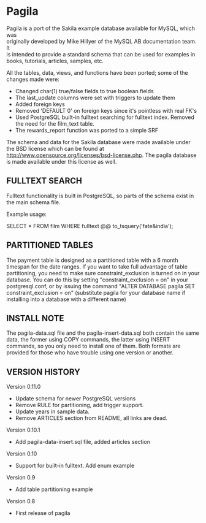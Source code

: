 Pagila
======

Pagila is a port of the Sakila example database available for MySQL, which was  
originally developed by Mike Hillyer of the MySQL AB documentation team. It  
is intended to provide a standard schema that can be used for examples in 
books, tutorials, articles, samples, etc.

All the tables, data, views, and functions have been ported; some of the
changes made were:

* Changed char(1) true/false fields to true boolean fields
* The last_update columns were set with triggers to update them
* Added foreign keys
* Removed 'DEFAULT 0' on foreign keys since it's pointless with real FK's
* Used PostgreSQL built-in fulltext searching for fulltext index.
  Removed the need for the film_text table.
* The rewards_report function was ported to a simple SRF

The schema and data for the Sakila database were made available under the BSD
license which can be found at http://www.opensource.org/licenses/bsd-license.php.
The pagila database is made available under this license as well.  


FULLTEXT SEARCH
---------------

Fulltext functionality is built in PostgreSQL, so parts of the schema exist
in the main schema file. 

Example usage:

SELECT * FROM film WHERE fulltext @@ to_tsquery('fate&india');


PARTITIONED TABLES
------------------

The payment table is designed as a partitioned table with a 6 month timespan
for the date ranges. 
If you want to take full advantage of table partitioning, you need to make
sure constraint_exclusion is turned on in your database. You can do this by
setting "constraint_exclusion = on" in your postgresql.conf, or by issuing the
command "ALTER DATABASE pagila SET constraint_exclusion = on" (substitute
pagila for your database name if installing into a database with a different
name)


INSTALL NOTE
------------

The pagila-data.sql file and the pagila-insert-data.sql both contain the same
data, the former using COPY commands, the latter using INSERT commands, so you 
only need to install one of them. Both formats are provided for those who have
trouble using one version or another.

VERSION HISTORY
---------------

Version 0.11.0
* Update schema for newer PostgreSQL versions
* Remove RULE for partitioning, add trigger support.
* Update years in sample data. 
* Remove ARTICLES section from README, all links are dead.

Version 0.10.1
* Add pagila-data-insert.sql file, added articles section

Version 0.10
* Support for built-in fulltext. Add enum example 

Version 0.9
* Add table partitioning example 

Version 0.8 
* First release of pagila
